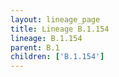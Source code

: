 ```yaml
---
layout: lineage_page
title: Lineage B.1.154
lineage: B.1.154
parent: B.1
children: ['B.1.154']
---
```


